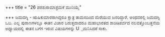 +++
title = "26 ಪರಶುರಾಮಾಶ್ರಮಕೆ ಮುನಿಯೈ"

+++
ಜಮದಗ್ನಿ - ಋಷಿಕುಮಾರರಾಗಿದ್ದರೂ ಕ್ಷಾತ್ರ ತಾಮಸದಿಂದ ಮೆರೆಯುವ ಜನರಿದ್ದಾರೆ. ಅಂಥವರಲ್ಲಿ ಜಮದಗ್ನಿ ಒಬ. ಎಲ್ಲ ಪುರಾಣಗಳಲ್ಲೂ ಈತನ ವಿಚಾರ ಬರುತ್ತದಾದರೂ ಮಹಾಭಾರತದ ಶಾಚಿತಿಪರ್ವದ ನಲವತ್ತೊಂಬತ್ತನೆಯ ಅಧ್ಯಾಯದಲ್ಲಿ ಈತನ ಬಗೆಗ ಇರುವ ವಿಷಯಗಳನ್ನು U್ಪಮನಿಸಿದರೆ ಸಾಕು.